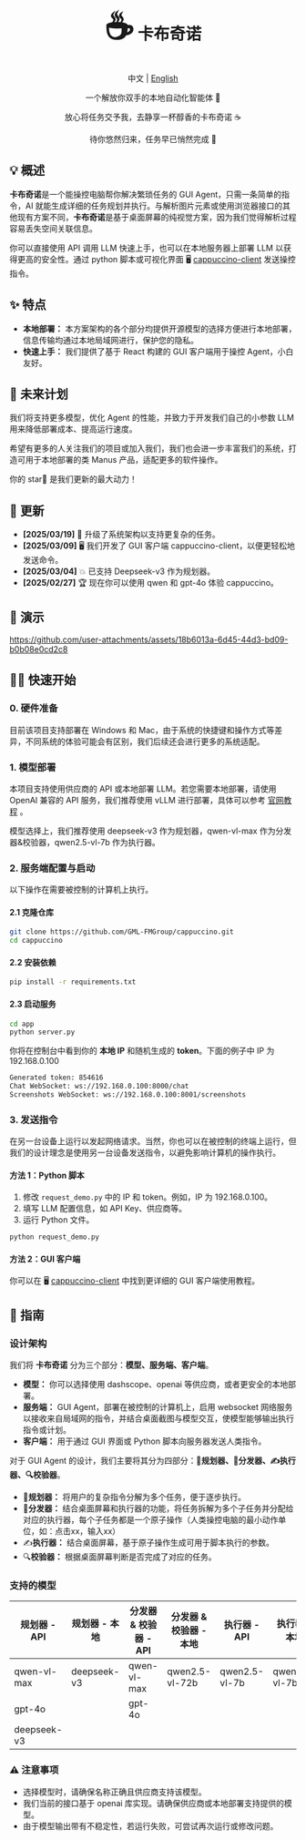 <div align="center">
<h1><span style="font-size: 60px;">☕️</span> 卡布奇诺</h1>
<p>中文 | <a href="./README.md">English</a></p>
<p>一个解放你双手的本地自动化智能体 🤖</p>
<p>放心将任务交予我，去静享一杯醇香的卡布奇诺 ☕️</p>
<p>待你悠然归来，任务早已悄然完成 🍃</p>
</div>

## 💡 概述

**卡布奇诺**是一个能操控电脑帮你解决繁琐任务的 GUI Agent，只需一条简单的指令，AI 就能生成详细的任务规划并执行。与解析图片元素或使用浏览器接口的其他现有方案不同，**卡布奇诺**是基于桌面屏幕的纯视觉方案，因为我们觉得解析过程容易丢失空间关联信息。

你可以直接使用 API 调用 LLM 快速上手，也可以在本地服务器上部署 LLM 以获得更高的安全性。通过 python 脚本或可视化界面 🖥️ [cappuccino-client](https://github.com/GML-FMGroup/cappuccino-client) 发送操控指令。

## ✨ 特点

- **本地部署：** 本方案架构的各个部分均提供开源模型的选择方便进行本地部署，信息传输均通过本地局域网进行，保护您的隐私。
- **快速上手：** 我们提供了基于 React 构建的 GUI 客户端用于操控 Agent，小白友好。

## 🤔 未来计划

我们将支持更多模型，优化 Agent 的性能，并致力于开发我们自己的小参数 LLM 用来降低部署成本、提高运行速度。

希望有更多的人关注我们的项目或加入我们，我们也会进一步丰富我们的系统，打造可用于本地部署的类 Manus 产品，适配更多的软件操作。

你的 star🌟 是我们更新的最大动力！

## 📰 更新

- **[2025/03/19]** 🧠 升级了系统架构以支持更复杂的任务。
- **[2025/03/09]** 🖥️ 我们开发了 GUI 客户端 cappuccino-client，以便更轻松地发送命令。
- **[2025/03/04]** 💥 已支持 Deepseek-v3 作为规划器。
- **[2025/02/27]** 🏆 现在你可以使用 qwen 和 gpt-4o 体验 cappuccino。

## 🎥 演示

https://github.com/user-attachments/assets/18b6013a-6d45-44d3-bd09-b0b08e0cd2c8

## 👨‍💻 快速开始

### 0. 硬件准备

目前该项目支持部署在 Windows 和 Mac，由于系统的快捷键和操作方式等差异，不同系统的体验可能会有区别，我们后续还会进行更多的系统适配。

### 1. 模型部署

本项目支持使用供应商的 API 或本地部署 LLM。若您需要本地部署，请使用 OpenAI 兼容的 API 服务，我们推荐使用 vLLM 进行部署，具体可以参考 [官网教程](https://qwen.readthedocs.io/zh-cn/latest/deployment/vllm.html#openai-compatible-api-service) 。

模型选择上，我们推荐使用 deepseek-v3 作为规划器，qwen-vl-max 作为分发器&校验器，qwen2.5-vl-7b 作为执行器。

### 2. 服务端配置与启动

以下操作在需要被控制的计算机上执行。

#### 2.1 克隆仓库

```bash
git clone https://github.com/GML-FMGroup/cappuccino.git
cd cappuccino
```

#### 2.2 安装依赖

```bash
pip install -r requirements.txt
```

#### 2.3 启动服务

```bash
cd app
python server.py
```
你将在控制台中看到你的 **本地 IP** 和随机生成的 **token**。下面的例子中 IP 为 192.168.0.100
```bash
Generated token: 854616
Chat WebSocket: ws://192.168.0.100:8000/chat
Screenshots WebSocket: ws://192.168.0.100:8001/screenshots
```

### 3. 发送指令

在另一台设备上运行以发起网络请求。当然，你也可以在被控制的终端上运行，但我们的设计理念是使用另一台设备发送指令，以避免影响计算机的操作执行。

#### 方法 1：Python 脚本

1. 修改 `request_demo.py` 中的 IP 和 token。例如，IP 为 192.168.0.100。
2. 填写 LLM 配置信息，如 API Key、供应商等。
3. 运行 Python 文件。
```bash
python request_demo.py
```

#### 方法 2：GUI 客户端

你可以在 🖥️ [cappuccino-client](https://github.com/GML-FMGroup/cappuccino-client) 中找到更详细的 GUI 客户端使用教程。

## 📖 指南

### 设计架构

我们将 **卡布奇诺** 分为三个部分：**模型、服务端、客户端**。

- **模型：** 你可以选择使用 dashscope、openai 等供应商，或者更安全的本地部署。
- **服务端：** GUI Agent，部署在被控制的计算机上，启用 websocket 网络服务以接收来自局域网的指令，并结合桌面截图与模型交互，使模型能够输出执行指令或计划。
- **客户端：** 用于通过 GUI 界面或 Python 脚本向服务器发送人类指令。

对于 GUI Agent 的设计，我们主要将其分为四部分：**🧠规划器、🤖分发器、✍️执行器、🔍校验器**。

- 🧠**规划器：** 将用户的复杂指令分解为多个任务，便于逐步执行。
- 🤖**分发器：** 结合桌面屏幕和执行器的功能，将任务拆解为多个子任务并分配给对应的执行器，每个子任务都是一个原子操作（人类操控电脑的最小动作单位，如：点击xx，输入xx）
- ✍️**执行器：** 结合桌面屏幕，基于原子操作生成可用于脚本执行的参数。
- 🔍**校验器：** 根据桌面屏幕判断是否完成了对应的任务。

### 支持的模型

| 规划器 - API       | 规划器 - 本地      | 分发器 & 校验器 - API    | 分发器 & 校验器 - 本地   | 执行器 - API        | 执行器 - 本地        |
|-------------------|------------------|------------------------|-----------------------|--------------------|---------------------|
| qwen-vl-max       | deepseek-v3      | qwen-vl-max            | qwen2.5-vl-72b        | qwen2.5-vl-7b      | qwen2.5-vl-7b       |
| gpt-4o            |                  | gpt-4o                 |                       |                    |                     |
| deepseek-v3       |                  |                        |                       |                    |                     |

### ⚠️ 注意事项

- 选择模型时，请确保名称正确且供应商支持该模型。
- 我们当前的接口基于 openai 库实现。请确保供应商或本地部署支持提供的模型。
- 由于模型输出带有不稳定性，若运行失败，可尝试再次运行或修改问题。
